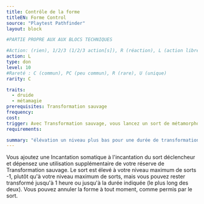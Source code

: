 ```yaml
---
title: Contrôle de la forme
titleEN: Forme Control
source: "Playtest Pathfinder"
layout: block

#PARTIE PROPRE AUX AUX BLOCS TECHNIQUES

#Action: (rien), 1/2/3 (1/2/3 action[s]), R (réaction), L (action libre)
action: L
type: don
level: 10
#Rareté : C (commun), PC (peu commun), R (rare), U (unique)
rarity: C

traits:
  - druide
  - métamagie
prerequisites: Transformation sauvage
frequency: 
cost:
trigger: Avec Transformation sauvage, vous lancez un sort de métamorphose avec une durée d'une minute ou plus, qui devrait normalement être élevé d'au moins un niveau au dessus de son niveau le plus bas.
requirements:

summary: "élévation un niveau plus bas pour une durée de transformation plus longue"
---
```


Vous ajoutez une Incantation somatique à l'incantation du sort déclencheur et dépensez une utilisation supplémentaire de votre réserve de Transformation sauvage. Le sort est élevé à votre niveau maximum de sorts -1, plutôt qu'à votre niveau maximum de sorts, mais vous pouvez rester transformé jusqu'à 1 heure ou jusqu'à la durée indiquée (le plus long des deux). Vous pouvez annuler la forme à tout moment, comme permis par le sort.
